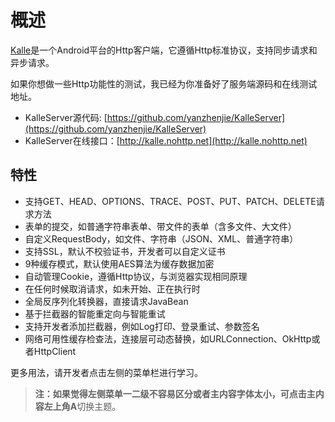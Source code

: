 # 概述

[Kalle](https://github.com/yanzhenjie/Kalle)是一个Android平台的Http客户端，它遵循Http标准协议，支持同步请求和异步请求。

如果你想做一些Http功能性的测试，我已经为你准备好了服务端源码和在线测试地址。
* KalleServer源代码: [https://github.com/yanzhenjie/KalleServer](https://github.com/yanzhenjie/KalleServer)
* KalleServer在线接口：[http://kalle.nohttp.net](http://kalle.nohttp.net)

## 特性
* 支持GET、HEAD、OPTIONS、TRACE、POST、PUT、PATCH、DELETE请求方法
* 表单的提交，如普通字符串表单、带文件的表单（含多文件、大文件）
* 自定义RequestBody，如文件、字符串（JSON、XML、普通字符串）
* 支持SSL，默认不校验证书，开发者可以自定义证书
* 9种缓存模式，默认使用AES算法为缓存数据加密
* 自动管理Cookie，遵循Http协议，与浏览器实现相同原理
* 在任何时候取消请求，如未开始、正在执行时
* 全局反序列化转换器，直接请求JavaBean
* 基于拦截器的智能重定向与智能重试
* 支持开发者添加拦截器，例如Log打印、登录重试、参数签名
* 网络可用性缓存检查法，连接层可动态替换，如URLConnection、OkHttp或者HttpClient

更多用法，请开发者点击左侧的菜单栏进行学习。

> **注：**如果觉得左侧菜单一二级不容易区分或者主内容字体太小，可点击主内容左上角**A**切换主题。